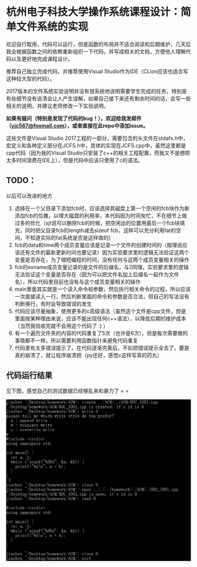 # 杭州电子科技大学操作系统课程设计：简单文件系统的实现

欢迎自行取用，代码可以运行，但是函数的布局并不适合阅读和后期维护，几天后我会根据函数之间的依赖重新组织一下代码，并写成相关的文档，方便他人理解代码以及更好地完成课程设计。

推荐自己独立完成代码，并推荐使用Visual Studio作为IDE（CLion应该也适合写这种较大型的代码）。

2017版本的文件系统实验说明并没有很系统地说明需要学生完成的任务，特别是有些细节没有说清会让人产生误解，如果自己接下来还有剩余时间的话，会写一些相关的说明，并建议老师修改一下实验说明。

**如果有疑问（特别是发现了代码的bug！），欢迎给我发邮件（yjc567@foxmail.com），或者直接在此repo中添加issue。**

这些文件是Visual Studio 2017工程的一部分，需要包含的头文件在stdafx.h中，宏定义和各种定义部分在JCFS.h中，具体的实现在JCFS.cpp中，虽然这里都是cpp代码（因为我的Visual Studio只安装了c++的相关工程配置，而我又不是想把太多时间浪费在IDE上），但是代码中应该只使用了c的语法。

## TODO：

以后可以改进的地方

1. 选择在一个父目录下添加fcb时，应该选择其磁盘上第一个空闲的fcb块作为新添加fcb的位置，以增大磁盘的利用率，本代码因为时间匆忙，不在细节上做过多的优化（sjt说可以删除fcb的时候，把空闲出的位置用最后一个fcb块填充，同时把父目录fcb的length减去sizeof fcb，这样可以充分利用fat的空间，不知道实际的fat系统是否是这样做的）
2. fcb的data和time两个成员变量应该是记录一个文件的创建时间的（按理说应该还有文件的最新更新时间也要记录）因为实验要求里的逻辑无法验证这两个变量是否存在，为了缩短编程的时间，没有任何与这两个成员变量相关的操作
3. fcb的exname成员变量记录的是文件的后缀名，与2同理，实验要求里的逻辑无法验证这个变量是否存在（因为可以把文件名加上后缀名一起作为文件名），所以代码里目前也没有与这个成员变量相关的操作
4. main里面其实就是一个读入命令和参数，然后执行相关命令的过程，所以应该一次直接读入一行，然后判断里面的命令和参数是否合法，但自己的写法没有判断换行，有时会导致错误的发生
5. 代码应该尽量抽象，使用更多的c高级语法（虽然这个文件是cpp文件，但是里面按某种理由来说，应该不能出现任何c++语法），以降低后期的维护成本（当然我验收完就不会用这个代码了 :) ）
6. 有一个遍历文件夹的内容的代码重复了5次（也许是6次），但是每次需要做的事情都不一样，所以需要利用函数指针来避免代码重复
7. 代码里有太多错误提示了，在代码逐渐完善后，不如把错误提示全去了，要是真的崩溃了，就让程序崩溃把（py还好，感觉c这样写真的药丸）

## 代码运行结果

见下图，感觉自己的测试数据已经够乱来和暴力了 = =

![run_result_1.png](readme_pic/run_result_1.png)
